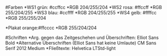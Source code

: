 #Farben
*WS1 grün: #ccffcc
	*RGB 204/255/204
*WS2 rosa: #ffccff
	*RGB 255/204/255
*WS3 blau: #ccffff
	*RGB 204/255/255
*WS4 gelb: #ffffcc
	*RGB 255/255/204

*Plakat orange:#ffcccc
	*RGB 255/204/204

#Schriften
*Arg. gegen das Zeitgeschehen und Überschriften: Elliot Sans Bold
*Alternative Überschriften (Elliot Sans hat keine Umlaute) CM Sans Serif 2012 Medium
*Fließtexte: Helvetica LTStd-light
